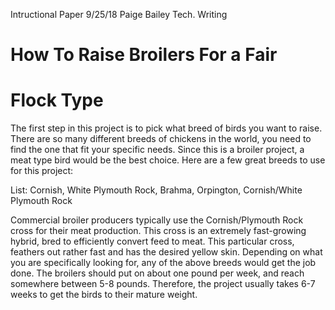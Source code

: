 Intructional Paper
9/25/18
Paige Bailey
Tech. Writing

# How To Raise Broilers For a Fair

# Flock Type
The first step in this project is to pick what breed of birds you want to raise. There are so many different breeds of chickens in the world, you need to find the one that fit your specific needs. Since this is a broiler project, a meat type bird would be the best choice. Here are a few great breeds to use for this project: 

List:  Cornish, White Plymouth Rock, Brahma, Orpington, Cornish/White Plymouth Rock 
 
Commercial broiler producers typically use the Cornish/Plymouth Rock cross for their meat production. This cross is an extremely fast-growing hybrid, bred to efficiently convert feed to meat. This particular cross, feathers out rather fast and has the desired yellow skin. Depending on what you are specifically looking for, any of the above breeds would get the job done. The broilers should put on about one pound per week, and reach somewhere between 5-8 pounds. Therefore, the project usually takes 6-7 weeks to get the birds to their mature weight.  
